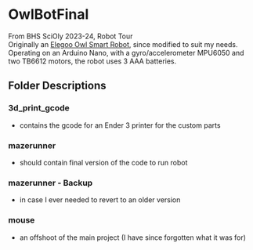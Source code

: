 # OwlBotFinal
From BHS SciOly 2023-24, Robot Tour </br>
Originally an [Elegoo Owl Smart Robot](https://www.elegoo.com/blogs/arduino-projects/elegoo-owlbot-smart-robot-car-tutorial?srsltid=AfmBOorBhJ1Xlew_OuomFE17_fHrHFBmD4U7oXXdwr9q3L45E3bCSEt4), since modified to suit my needs. </br>
Operating on an Arduino Nano, with a gyro/accelerometer MPU6050 and two TB6612 motors, the robot uses 3 AAA batteries. </br>

## Folder Descriptions
### 3d_print_gcode 
 - contains the gcode for an Ender 3 printer for the custom parts

### mazerunner
- should contain final version of the code to run robot

### mazerunner - Backup
- in case I ever needed to revert to an older version

### mouse
- an offshoot of the main project (I have since forgotten what it was for)
